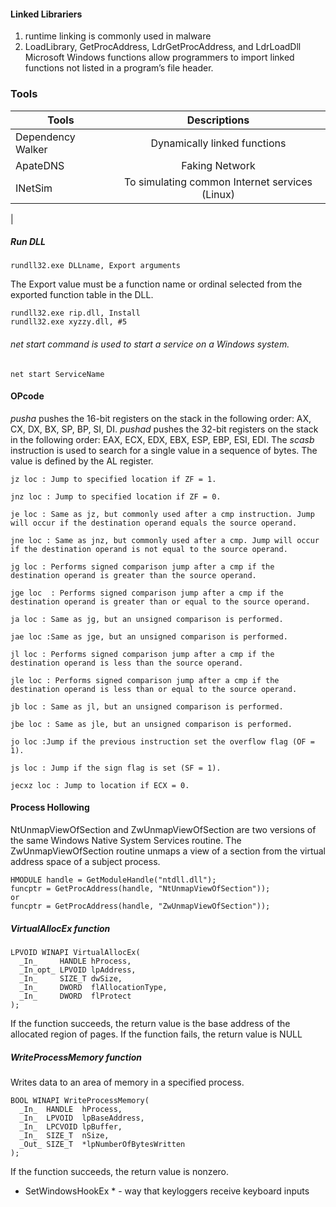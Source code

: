  
#### Linked Librariers

 1. runtime linking is commonly used in malware
 2. LoadLibrary, GetProcAddress, LdrGetProcAddress, and LdrLoadDll Microsoft Windows functions allow programmers to import linked functions not listed in a program’s file header.
 
 
 ### Tools
 
| Tools                      | Descriptions                                     | 
| -------------------------- |:------------------------------------------------:| 
|Dependency Walker           | Dynamically linked functions                                  | 
|ApateDNS                    | Faking Network                                   |
|INetSim                     | To simulating common Internet services (Linux)   |
|

 ##### Run DLL
 
 ```
 rundll32.exe DLLname, Export arguments
 ```
 The Export value must be a function name or ordinal selected from the exported function table in the DLL. 
 ```
 rundll32.exe rip.dll, Install
 rundll32.exe xyzzy.dll, #5
 ```
 
###### net start command is used to start a service on a Windows system.
 ```
 net start ServiceName
 ```
 
#### OPcode
*pusha*  pushes the 16-bit registers on the stack in the following order: AX, CX, DX, BX, SP, BP, SI, DI.
*pushad*  pushes the 32-bit registers on the stack in the following order: EAX, ECX, EDX, EBX, ESP, EBP, ESI, EDI.
The *scasb* instruction is used to search for a single value in a sequence of bytes. The value is defined by the AL register.
    
    
 ```
 jz loc : Jump to specified location if ZF = 1.

jnz loc : Jump to specified location if ZF = 0.

je loc : Same as jz, but commonly used after a cmp instruction. Jump will occur if the destination operand equals the source operand.

jne loc : Same as jnz, but commonly used after a cmp. Jump will occur if the destination operand is not equal to the source operand.

jg loc : Performs signed comparison jump after a cmp if the destination operand is greater than the source operand.

jge loc  : Performs signed comparison jump after a cmp if the destination operand is greater than or equal to the source operand.

ja loc : Same as jg, but an unsigned comparison is performed.

jae loc :Same as jge, but an unsigned comparison is performed.

jl loc : Performs signed comparison jump after a cmp if the destination operand is less than the source operand.

jle loc : Performs signed comparison jump after a cmp if the destination operand is less than or equal to the source operand.

jb loc : Same as jl, but an unsigned comparison is performed.

jbe loc : Same as jle, but an unsigned comparison is performed.

jo loc :Jump if the previous instruction set the overflow flag (OF = 1).

js loc : Jump if the sign flag is set (SF = 1).

jecxz loc : Jump to location if ECX = 0.
 
 ```
 
 
 
 
 #### Process Hollowing
 
 NtUnmapViewOfSection and ZwUnmapViewOfSection are two versions of the same Windows Native System Services routine. 
The ZwUnmapViewOfSection routine unmaps a view of a section from the virtual address space of a subject process.

```
HMODULE handle = GetModuleHandle("ntdll.dll");
funcptr = GetProcAddress(handle, "NtUnmapViewOfSection")); 
or
funcptr = GetProcAddress(handle, "ZwUnmapViewOfSection"));
```

##### VirtualAllocEx function
```
LPVOID WINAPI VirtualAllocEx(
  _In_     HANDLE hProcess,
  _In_opt_ LPVOID lpAddress,
  _In_     SIZE_T dwSize,
  _In_     DWORD  flAllocationType,
  _In_     DWORD  flProtect
);
```
If the function succeeds, the return value is the base address of the allocated region of pages.
If the function fails, the return value is NULL


##### WriteProcessMemory function
Writes data to an area of memory in a specified process. 
```
BOOL WINAPI WriteProcessMemory(
  _In_  HANDLE  hProcess,
  _In_  LPVOID  lpBaseAddress,
  _In_  LPCVOID lpBuffer,
  _In_  SIZE_T  nSize,
  _Out_ SIZE_T  *lpNumberOfBytesWritten
);
```
If the function succeeds, the return value is nonzero.

* SetWindowsHookEx * - way that keyloggers receive keyboard inputs

